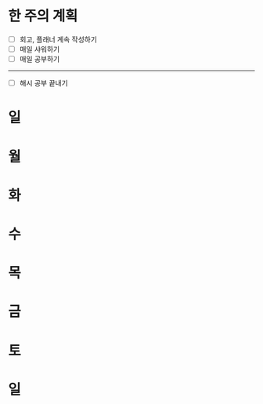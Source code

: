 # 한 주의 계획
- [ ] 회고, 플래너 계속 작성하기
- [ ] 매일 샤워하기
- [ ] 매일 공부하기
---
- [ ] 해시 공부 끝내기
# 일 

# 월 

# 화 

# 수 

# 목 

# 금 

# 토 

# 일 

